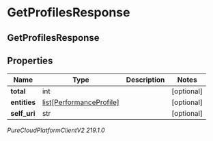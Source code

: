 # GetProfilesResponse

## GetProfilesResponse

## Properties

|Name | Type | Description | Notes|
|------------ | ------------- | ------------- | -------------|
| **total** | int |  | [optional] |
| **entities** | [list[PerformanceProfile]](PerformanceProfile) |  | [optional] |
| **self_uri** | str |  | [optional] |



_PureCloudPlatformClientV2 219.1.0_

